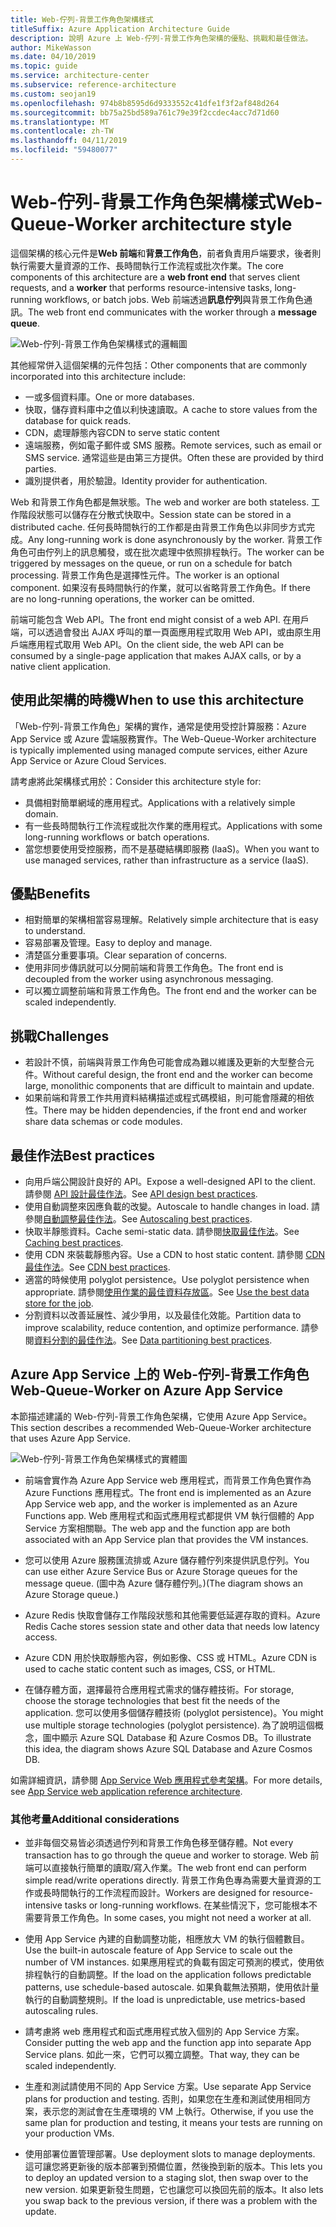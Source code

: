 ```yaml
---
title: Web-佇列-背景工作角色架構樣式
titleSuffix: Azure Application Architecture Guide
description: 說明 Azure 上 Web-佇列-背景工作角色架構的優點、挑戰和最佳做法。
author: MikeWasson
ms.date: 04/10/2019
ms.topic: guide
ms.service: architecture-center
ms.subservice: reference-architecture
ms.custom: seojan19
ms.openlocfilehash: 974b8b8595d6d9333552c41dfe1f3f2af848d264
ms.sourcegitcommit: bb75a25bd589a761c79e39f2ccdec4acc7d71d60
ms.translationtype: MT
ms.contentlocale: zh-TW
ms.lasthandoff: 04/11/2019
ms.locfileid: "59480077"
---
```

# <a name="web-queue-worker-architecture-style"></a><span data-ttu-id="45e0c-103">Web-佇列-背景工作角色架構樣式</span><span class="sxs-lookup"><span data-stu-id="45e0c-103">Web-Queue-Worker architecture style</span></span>

<span data-ttu-id="45e0c-104">這個架構的核心元件是**Web 前端**和**背景工作角色**，前者負責用戶端要求，後者則執行需要大量資源的工作、長時間執行工作流程或批次作業。</span><span class="sxs-lookup"><span data-stu-id="45e0c-104">The core components of this architecture are a **web front end** that serves client requests, and a **worker** that performs resource-intensive tasks, long-running workflows, or batch jobs.</span></span>  <span data-ttu-id="45e0c-105">Web 前端透過**訊息佇列**與背景工作角色通訊。</span><span class="sxs-lookup"><span data-stu-id="45e0c-105">The web front end communicates with the worker through a **message queue**.</span></span>

![Web-佇列-背景工作角色架構樣式的邏輯圖](./images/web-queue-worker-logical.svg)

<span data-ttu-id="45e0c-107">其他經常併入這個架構的元件包括：</span><span class="sxs-lookup"><span data-stu-id="45e0c-107">Other components that are commonly incorporated into this architecture include:</span></span>

- <span data-ttu-id="45e0c-108">一或多個資料庫。</span><span class="sxs-lookup"><span data-stu-id="45e0c-108">One or more databases.</span></span>
- <span data-ttu-id="45e0c-109">快取，儲存資料庫中之值以利快速讀取。</span><span class="sxs-lookup"><span data-stu-id="45e0c-109">A cache to store values from the database for quick reads.</span></span>
- <span data-ttu-id="45e0c-110">CDN，處理靜態內容</span><span class="sxs-lookup"><span data-stu-id="45e0c-110">CDN to serve static content</span></span>
- <span data-ttu-id="45e0c-111">遠端服務，例如電子郵件或 SMS 服務。</span><span class="sxs-lookup"><span data-stu-id="45e0c-111">Remote services, such as email or SMS service.</span></span> <span data-ttu-id="45e0c-112">通常這些是由第三方提供。</span><span class="sxs-lookup"><span data-stu-id="45e0c-112">Often these are provided by third parties.</span></span>
- <span data-ttu-id="45e0c-113">識別提供者，用於驗證。</span><span class="sxs-lookup"><span data-stu-id="45e0c-113">Identity provider for authentication.</span></span>

<span data-ttu-id="45e0c-114">Web 和背景工作角色都是無狀態。</span><span class="sxs-lookup"><span data-stu-id="45e0c-114">The web and worker are both stateless.</span></span> <span data-ttu-id="45e0c-115">工作階段狀態可以儲存在分散式快取中。</span><span class="sxs-lookup"><span data-stu-id="45e0c-115">Session state can be stored in a distributed cache.</span></span> <span data-ttu-id="45e0c-116">任何長時間執行的工作都是由背景工作角色以非同步方式完成。</span><span class="sxs-lookup"><span data-stu-id="45e0c-116">Any long-running work is done asynchronously by the worker.</span></span> <span data-ttu-id="45e0c-117">背景工作角色可由佇列上的訊息觸發，或在批次處理中依照排程執行。</span><span class="sxs-lookup"><span data-stu-id="45e0c-117">The worker can be triggered by messages on the queue, or run on a schedule for batch processing.</span></span> <span data-ttu-id="45e0c-118">背景工作角色是選擇性元件。</span><span class="sxs-lookup"><span data-stu-id="45e0c-118">The worker is an optional component.</span></span> <span data-ttu-id="45e0c-119">如果沒有長時間執行的作業，就可以省略背景工作角色。</span><span class="sxs-lookup"><span data-stu-id="45e0c-119">If there are no long-running operations, the worker can be omitted.</span></span>

<span data-ttu-id="45e0c-120">前端可能包含 Web API。</span><span class="sxs-lookup"><span data-stu-id="45e0c-120">The front end might consist of a web API.</span></span> <span data-ttu-id="45e0c-121">在用戶端，可以透過會發出 AJAX 呼叫的單一頁面應用程式取用 Web API，或由原生用戶端應用程式取用 Web API。</span><span class="sxs-lookup"><span data-stu-id="45e0c-121">On the client side, the web API can be consumed by a single-page application that makes AJAX calls, or by a native client application.</span></span>

## <a name="when-to-use-this-architecture"></a><span data-ttu-id="45e0c-122">使用此架構的時機</span><span class="sxs-lookup"><span data-stu-id="45e0c-122">When to use this architecture</span></span>

<span data-ttu-id="45e0c-123">「Web-佇列-背景工作角色」架構的實作，通常是使用受控計算服務：Azure App Service 或 Azure 雲端服務實作。</span><span class="sxs-lookup"><span data-stu-id="45e0c-123">The Web-Queue-Worker architecture is typically implemented using managed compute services, either Azure App Service or Azure Cloud Services.</span></span>

<span data-ttu-id="45e0c-124">請考慮將此架構樣式用於：</span><span class="sxs-lookup"><span data-stu-id="45e0c-124">Consider this architecture style for:</span></span>

- <span data-ttu-id="45e0c-125">具備相對簡單網域的應用程式。</span><span class="sxs-lookup"><span data-stu-id="45e0c-125">Applications with a relatively simple domain.</span></span>
- <span data-ttu-id="45e0c-126">有一些長時間執行工作流程或批次作業的應用程式。</span><span class="sxs-lookup"><span data-stu-id="45e0c-126">Applications with some long-running workflows or batch operations.</span></span>
- <span data-ttu-id="45e0c-127">當您想要使用受控服務，而不是基礎結構即服務 (IaaS)。</span><span class="sxs-lookup"><span data-stu-id="45e0c-127">When you want to use managed services, rather than infrastructure as a service (IaaS).</span></span>

## <a name="benefits"></a><span data-ttu-id="45e0c-128">優點</span><span class="sxs-lookup"><span data-stu-id="45e0c-128">Benefits</span></span>

- <span data-ttu-id="45e0c-129">相對簡單的架構相當容易理解。</span><span class="sxs-lookup"><span data-stu-id="45e0c-129">Relatively simple architecture that is easy to understand.</span></span>
- <span data-ttu-id="45e0c-130">容易部署及管理。</span><span class="sxs-lookup"><span data-stu-id="45e0c-130">Easy to deploy and manage.</span></span>
- <span data-ttu-id="45e0c-131">清楚區分重要事項。</span><span class="sxs-lookup"><span data-stu-id="45e0c-131">Clear separation of concerns.</span></span>
- <span data-ttu-id="45e0c-132">使用非同步傳訊就可以分開前端和背景工作角色。</span><span class="sxs-lookup"><span data-stu-id="45e0c-132">The front end is decoupled from the worker using asynchronous messaging.</span></span>
- <span data-ttu-id="45e0c-133">可以獨立調整前端和背景工作角色。</span><span class="sxs-lookup"><span data-stu-id="45e0c-133">The front end and the worker can be scaled independently.</span></span>

## <a name="challenges"></a><span data-ttu-id="45e0c-134">挑戰</span><span class="sxs-lookup"><span data-stu-id="45e0c-134">Challenges</span></span>

- <span data-ttu-id="45e0c-135">若設計不慎，前端與背景工作角色可能會成為難以維護及更新的大型整合元件。</span><span class="sxs-lookup"><span data-stu-id="45e0c-135">Without careful design, the front end and the worker can become large, monolithic components that are difficult to maintain and update.</span></span>
- <span data-ttu-id="45e0c-136">如果前端和背景工作共用資料結構描述或程式碼模組，則可能會隱藏的相依性。</span><span class="sxs-lookup"><span data-stu-id="45e0c-136">There may be hidden dependencies, if the front end and worker share data schemas or code modules.</span></span>

## <a name="best-practices"></a><span data-ttu-id="45e0c-137">最佳作法</span><span class="sxs-lookup"><span data-stu-id="45e0c-137">Best practices</span></span>

- <span data-ttu-id="45e0c-138">向用戶端公開設計良好的 API。</span><span class="sxs-lookup"><span data-stu-id="45e0c-138">Expose a well-designed API to the client.</span></span> <span data-ttu-id="45e0c-139">請參閱 [API 設計最佳作法][api-design]。</span><span class="sxs-lookup"><span data-stu-id="45e0c-139">See [API design best practices][api-design].</span></span>
- <span data-ttu-id="45e0c-140">使用自動調整來因應負載的改變。</span><span class="sxs-lookup"><span data-stu-id="45e0c-140">Autoscale to handle changes in load.</span></span> <span data-ttu-id="45e0c-141">請參閱[自動調整最佳作法][autoscaling]。</span><span class="sxs-lookup"><span data-stu-id="45e0c-141">See [Autoscaling best practices][autoscaling].</span></span>
- <span data-ttu-id="45e0c-142">快取半靜態資料。</span><span class="sxs-lookup"><span data-stu-id="45e0c-142">Cache semi-static data.</span></span> <span data-ttu-id="45e0c-143">請參閱[快取最佳作法][caching]。</span><span class="sxs-lookup"><span data-stu-id="45e0c-143">See [Caching best practices][caching].</span></span>
- <span data-ttu-id="45e0c-144">使用 CDN 來裝載靜態內容。</span><span class="sxs-lookup"><span data-stu-id="45e0c-144">Use a CDN to host static content.</span></span> <span data-ttu-id="45e0c-145">請參閱 [CDN 最佳作法][cdn]。</span><span class="sxs-lookup"><span data-stu-id="45e0c-145">See [CDN best practices][cdn].</span></span>
- <span data-ttu-id="45e0c-146">適當的時候使用 polyglot persistence。</span><span class="sxs-lookup"><span data-stu-id="45e0c-146">Use polyglot persistence when appropriate.</span></span> <span data-ttu-id="45e0c-147">請參閱[使用作業的最佳資料存放區][polyglot]。</span><span class="sxs-lookup"><span data-stu-id="45e0c-147">See [Use the best data store for the job][polyglot].</span></span>
- <span data-ttu-id="45e0c-148">分割資料以改善延展性、減少爭用，以及最佳化效能。</span><span class="sxs-lookup"><span data-stu-id="45e0c-148">Partition data to improve scalability, reduce contention, and optimize performance.</span></span> <span data-ttu-id="45e0c-149">請參閱[資料分割的最佳作法][data-partition]。</span><span class="sxs-lookup"><span data-stu-id="45e0c-149">See [Data partitioning best practices][data-partition].</span></span>

## <a name="web-queue-worker-on-azure-app-service"></a><span data-ttu-id="45e0c-150">Azure App Service 上的 Web-佇列-背景工作角色</span><span class="sxs-lookup"><span data-stu-id="45e0c-150">Web-Queue-Worker on Azure App Service</span></span>

<span data-ttu-id="45e0c-151">本節描述建議的 Web-佇列-背景工作角色架構，它使用 Azure App Service。</span><span class="sxs-lookup"><span data-stu-id="45e0c-151">This section describes a recommended Web-Queue-Worker architecture that uses Azure App Service.</span></span>

![Web-佇列-背景工作角色架構樣式的實體圖](./images/web-queue-worker-physical.png)

- <span data-ttu-id="45e0c-153">前端會實作為 Azure App Service web 應用程式，而背景工作角色實作為 Azure Functions 應用程式。</span><span class="sxs-lookup"><span data-stu-id="45e0c-153">The front end is implemented as an Azure App Service web app, and the worker is implemented as an Azure Functions app.</span></span> <span data-ttu-id="45e0c-154">Web 應用程式和函式應用程式都提供 VM 執行個體的 App Service 方案相關聯。</span><span class="sxs-lookup"><span data-stu-id="45e0c-154">The web app and the function app are both associated with an App Service plan that provides the VM instances.</span></span>

- <span data-ttu-id="45e0c-155">您可以使用 Azure 服務匯流排或 Azure 儲存體佇列來提供訊息佇列。</span><span class="sxs-lookup"><span data-stu-id="45e0c-155">You can use either Azure Service Bus or Azure Storage queues for the message queue.</span></span> <span data-ttu-id="45e0c-156">(圖中為 Azure 儲存體佇列。)</span><span class="sxs-lookup"><span data-stu-id="45e0c-156">(The diagram shows an Azure Storage queue.)</span></span>

- <span data-ttu-id="45e0c-157">Azure Redis 快取會儲存工作階段狀態和其他需要低延遲存取的資料。</span><span class="sxs-lookup"><span data-stu-id="45e0c-157">Azure Redis Cache stores session state and other data that needs low latency access.</span></span>

- <span data-ttu-id="45e0c-158">Azure CDN 用於快取靜態內容，例如影像、CSS 或 HTML。</span><span class="sxs-lookup"><span data-stu-id="45e0c-158">Azure CDN is used to cache static content such as images, CSS, or HTML.</span></span>

- <span data-ttu-id="45e0c-159">在儲存體方面，選擇最符合應用程式需求的儲存體技術。</span><span class="sxs-lookup"><span data-stu-id="45e0c-159">For storage, choose the storage technologies that best fit the needs of the application.</span></span> <span data-ttu-id="45e0c-160">您可以使用多個儲存體技術 (polyglot persistence)。</span><span class="sxs-lookup"><span data-stu-id="45e0c-160">You might use multiple storage technologies (polyglot persistence).</span></span> <span data-ttu-id="45e0c-161">為了說明這個概念，圖中顯示 Azure SQL Database 和 Azure Cosmos DB。</span><span class="sxs-lookup"><span data-stu-id="45e0c-161">To illustrate this idea, the diagram shows Azure SQL Database and Azure Cosmos DB.</span></span>

<span data-ttu-id="45e0c-162">如需詳細資訊，請參閱 [App Service Web 應用程式參考架構][scalable-web-app]。</span><span class="sxs-lookup"><span data-stu-id="45e0c-162">For more details, see [App Service web application reference architecture][scalable-web-app].</span></span>

### <a name="additional-considerations"></a><span data-ttu-id="45e0c-163">其他考量</span><span class="sxs-lookup"><span data-stu-id="45e0c-163">Additional considerations</span></span>

- <span data-ttu-id="45e0c-164">並非每個交易皆必須透過佇列和背景工作角色移至儲存體。</span><span class="sxs-lookup"><span data-stu-id="45e0c-164">Not every transaction has to go through the queue and worker to storage.</span></span> <span data-ttu-id="45e0c-165">Web 前端可以直接執行簡單的讀取/寫入作業。</span><span class="sxs-lookup"><span data-stu-id="45e0c-165">The web front end can perform simple read/write operations directly.</span></span> <span data-ttu-id="45e0c-166">背景工作角色專為需要大量資源的工作或長時間執行的工作流程而設計。</span><span class="sxs-lookup"><span data-stu-id="45e0c-166">Workers are designed for resource-intensive tasks or long-running workflows.</span></span> <span data-ttu-id="45e0c-167">在某些情況下，您可能根本不需要背景工作角色。</span><span class="sxs-lookup"><span data-stu-id="45e0c-167">In some cases, you might not need a worker at all.</span></span>

- <span data-ttu-id="45e0c-168">使用 App Service 內建的自動調整功能，相應放大 VM 的執行個體數目。</span><span class="sxs-lookup"><span data-stu-id="45e0c-168">Use the built-in autoscale feature of App Service to scale out the number of VM instances.</span></span> <span data-ttu-id="45e0c-169">如果應用程式的負載有固定可預測的模式，使用依排程執行的自動調整。</span><span class="sxs-lookup"><span data-stu-id="45e0c-169">If the load on the application follows predictable patterns, use schedule-based autoscale.</span></span> <span data-ttu-id="45e0c-170">如果負載無法預期，使用依計量執行的自動調整規則。</span><span class="sxs-lookup"><span data-stu-id="45e0c-170">If the load is unpredictable, use metrics-based autoscaling rules.</span></span>

- <span data-ttu-id="45e0c-171">請考慮將 web 應用程式和函式應用程式放入個別的 App Service 方案。</span><span class="sxs-lookup"><span data-stu-id="45e0c-171">Consider putting the web app and the function app into separate App Service plans.</span></span> <span data-ttu-id="45e0c-172">如此一來，它們可以獨立調整。</span><span class="sxs-lookup"><span data-stu-id="45e0c-172">That way, they can be scaled independently.</span></span>

- <span data-ttu-id="45e0c-173">生產和測試請使用不同的 App Service 方案。</span><span class="sxs-lookup"><span data-stu-id="45e0c-173">Use separate App Service plans for production and testing.</span></span> <span data-ttu-id="45e0c-174">否則，如果您在生產和測試使用相同方案，表示您的測試會在生產環境的 VM 上執行。</span><span class="sxs-lookup"><span data-stu-id="45e0c-174">Otherwise, if you use the same plan for production and testing, it means your tests are running on your production VMs.</span></span>

- <span data-ttu-id="45e0c-175">使用部署位置管理部署。</span><span class="sxs-lookup"><span data-stu-id="45e0c-175">Use deployment slots to manage deployments.</span></span> <span data-ttu-id="45e0c-176">這可讓您將更新後的版本部署到預備位置，然後換到新的版本。</span><span class="sxs-lookup"><span data-stu-id="45e0c-176">This lets you to deploy an updated version to a staging slot, then swap over to the new version.</span></span> <span data-ttu-id="45e0c-177">如果更新發生問題，它也讓您可以換回先前的版本。</span><span class="sxs-lookup"><span data-stu-id="45e0c-177">It also lets you swap back to the previous version, if there was a problem with the update.</span></span>

<!-- links -->

[api-design]: ../../best-practices/api-design.md
[autoscaling]: ../../best-practices/auto-scaling.md
[caching]: ../../best-practices/caching.md
[cdn]: ../../best-practices/cdn.md
[data-partition]: ../../best-practices/data-partitioning.md
[polyglot]: ../design-principles/use-the-best-data-store.md
[scalable-web-app]: ../../reference-architectures/app-service-web-app/scalable-web-app.md